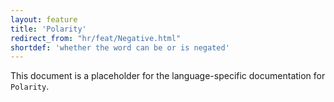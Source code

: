 ```yaml
---
layout: feature
title: 'Polarity'
redirect_from: "hr/feat/Negative.html"
shortdef: 'whether the word can be or is negated'
---
```


This document is a placeholder for the language-specific documentation
for `Polarity`.
